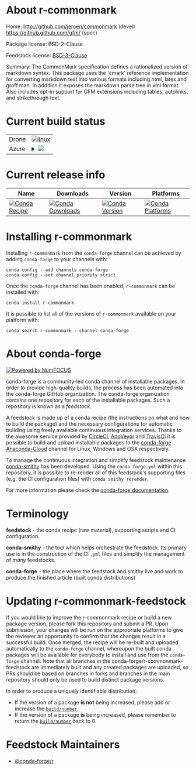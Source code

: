 About r-commonmark
==================

Home: http://github.com/jeroen/commonmark (devel) https://github.github.com/gfm/ (spec)

Package license: BSD-2-Clause

Feedstock license: [BSD-3-Clause](https://github.com/conda-forge/r-commonmark-feedstock/blob/master/LICENSE.txt)

Summary: The CommonMark specification defines a rationalized version of markdown syntax. This package uses the 'cmark' reference implementation for converting markdown text into various formats including html, latex and groff man. In addition it exposes the markdown parse tree in xml format. Also includes opt-in support for GFM extensions including tables, autolinks, and strikethrough text.

Current build status
====================


<table><tr>
    <td>Drone</td>
    <td>
      <a href="https://cloud.drone.io/conda-forge/r-commonmark-feedstock">
        <img alt="linux" src="https://img.shields.io/drone/build/conda-forge/r-commonmark-feedstock/master.svg?label=Linux">
      </a>
    </td>
  </tr>
    
  <tr>
    <td>Azure</td>
    <td>
      <details>
        <summary>
          <a href="https://dev.azure.com/conda-forge/feedstock-builds/_build/latest?definitionId=1047&branchName=master">
            <img src="https://dev.azure.com/conda-forge/feedstock-builds/_apis/build/status/r-commonmark-feedstock?branchName=master">
          </a>
        </summary>
        <table>
          <thead><tr><th>Variant</th><th>Status</th></tr></thead>
          <tbody><tr>
              <td>linux_64_r_base3.6</td>
              <td>
                <a href="https://dev.azure.com/conda-forge/feedstock-builds/_build/latest?definitionId=1047&branchName=master">
                  <img src="https://dev.azure.com/conda-forge/feedstock-builds/_apis/build/status/r-commonmark-feedstock?branchName=master&jobName=linux&configuration=linux_64_r_base3.6" alt="variant">
                </a>
              </td>
            </tr><tr>
              <td>linux_64_r_base4.0</td>
              <td>
                <a href="https://dev.azure.com/conda-forge/feedstock-builds/_build/latest?definitionId=1047&branchName=master">
                  <img src="https://dev.azure.com/conda-forge/feedstock-builds/_apis/build/status/r-commonmark-feedstock?branchName=master&jobName=linux&configuration=linux_64_r_base4.0" alt="variant">
                </a>
              </td>
            </tr><tr>
              <td>linux_aarch64_r_base3.6</td>
              <td>
                <a href="https://dev.azure.com/conda-forge/feedstock-builds/_build/latest?definitionId=1047&branchName=master">
                  <img src="https://dev.azure.com/conda-forge/feedstock-builds/_apis/build/status/r-commonmark-feedstock?branchName=master&jobName=linux&configuration=linux_aarch64_r_base3.6" alt="variant">
                </a>
              </td>
            </tr><tr>
              <td>linux_aarch64_r_base4.0</td>
              <td>
                <a href="https://dev.azure.com/conda-forge/feedstock-builds/_build/latest?definitionId=1047&branchName=master">
                  <img src="https://dev.azure.com/conda-forge/feedstock-builds/_apis/build/status/r-commonmark-feedstock?branchName=master&jobName=linux&configuration=linux_aarch64_r_base4.0" alt="variant">
                </a>
              </td>
            </tr><tr>
              <td>linux_ppc64le_r_base3.6</td>
              <td>
                <a href="https://dev.azure.com/conda-forge/feedstock-builds/_build/latest?definitionId=1047&branchName=master">
                  <img src="https://dev.azure.com/conda-forge/feedstock-builds/_apis/build/status/r-commonmark-feedstock?branchName=master&jobName=linux&configuration=linux_ppc64le_r_base3.6" alt="variant">
                </a>
              </td>
            </tr><tr>
              <td>linux_ppc64le_r_base4.0</td>
              <td>
                <a href="https://dev.azure.com/conda-forge/feedstock-builds/_build/latest?definitionId=1047&branchName=master">
                  <img src="https://dev.azure.com/conda-forge/feedstock-builds/_apis/build/status/r-commonmark-feedstock?branchName=master&jobName=linux&configuration=linux_ppc64le_r_base4.0" alt="variant">
                </a>
              </td>
            </tr><tr>
              <td>osx_64_r_base3.6</td>
              <td>
                <a href="https://dev.azure.com/conda-forge/feedstock-builds/_build/latest?definitionId=1047&branchName=master">
                  <img src="https://dev.azure.com/conda-forge/feedstock-builds/_apis/build/status/r-commonmark-feedstock?branchName=master&jobName=osx&configuration=osx_64_r_base3.6" alt="variant">
                </a>
              </td>
            </tr><tr>
              <td>osx_64_r_base4.0</td>
              <td>
                <a href="https://dev.azure.com/conda-forge/feedstock-builds/_build/latest?definitionId=1047&branchName=master">
                  <img src="https://dev.azure.com/conda-forge/feedstock-builds/_apis/build/status/r-commonmark-feedstock?branchName=master&jobName=osx&configuration=osx_64_r_base4.0" alt="variant">
                </a>
              </td>
            </tr><tr>
              <td>osx_arm64</td>
              <td>
                <a href="https://dev.azure.com/conda-forge/feedstock-builds/_build/latest?definitionId=1047&branchName=master">
                  <img src="https://dev.azure.com/conda-forge/feedstock-builds/_apis/build/status/r-commonmark-feedstock?branchName=master&jobName=osx&configuration=osx_arm64_" alt="variant">
                </a>
              </td>
            </tr><tr>
              <td>win_64_r_base3.6</td>
              <td>
                <a href="https://dev.azure.com/conda-forge/feedstock-builds/_build/latest?definitionId=1047&branchName=master">
                  <img src="https://dev.azure.com/conda-forge/feedstock-builds/_apis/build/status/r-commonmark-feedstock?branchName=master&jobName=win&configuration=win_64_r_base3.6" alt="variant">
                </a>
              </td>
            </tr><tr>
              <td>win_64_r_base4.0</td>
              <td>
                <a href="https://dev.azure.com/conda-forge/feedstock-builds/_build/latest?definitionId=1047&branchName=master">
                  <img src="https://dev.azure.com/conda-forge/feedstock-builds/_apis/build/status/r-commonmark-feedstock?branchName=master&jobName=win&configuration=win_64_r_base4.0" alt="variant">
                </a>
              </td>
            </tr>
          </tbody>
        </table>
      </details>
    </td>
  </tr>
</table>

Current release info
====================

| Name | Downloads | Version | Platforms |
| --- | --- | --- | --- |
| [![Conda Recipe](https://img.shields.io/badge/recipe-r--commonmark-green.svg)](https://anaconda.org/conda-forge/r-commonmark) | [![Conda Downloads](https://img.shields.io/conda/dn/conda-forge/r-commonmark.svg)](https://anaconda.org/conda-forge/r-commonmark) | [![Conda Version](https://img.shields.io/conda/vn/conda-forge/r-commonmark.svg)](https://anaconda.org/conda-forge/r-commonmark) | [![Conda Platforms](https://img.shields.io/conda/pn/conda-forge/r-commonmark.svg)](https://anaconda.org/conda-forge/r-commonmark) |

Installing r-commonmark
=======================

Installing `r-commonmark` from the `conda-forge` channel can be achieved by adding `conda-forge` to your channels with:

```
conda config --add channels conda-forge
conda config --set channel_priority strict
```

Once the `conda-forge` channel has been enabled, `r-commonmark` can be installed with:

```
conda install r-commonmark
```

It is possible to list all of the versions of `r-commonmark` available on your platform with:

```
conda search r-commonmark --channel conda-forge
```


About conda-forge
=================

[![Powered by NumFOCUS](https://img.shields.io/badge/powered%20by-NumFOCUS-orange.svg?style=flat&colorA=E1523D&colorB=007D8A)](http://numfocus.org)

conda-forge is a community-led conda channel of installable packages.
In order to provide high-quality builds, the process has been automated into the
conda-forge GitHub organization. The conda-forge organization contains one repository
for each of the installable packages. Such a repository is known as a *feedstock*.

A feedstock is made up of a conda recipe (the instructions on what and how to build
the package) and the necessary configurations for automatic building using freely
available continuous integration services. Thanks to the awesome service provided by
[CircleCI](https://circleci.com/), [AppVeyor](https://www.appveyor.com/)
and [TravisCI](https://travis-ci.com/) it is possible to build and upload installable
packages to the [conda-forge](https://anaconda.org/conda-forge)
[Anaconda-Cloud](https://anaconda.org/) channel for Linux, Windows and OSX respectively.

To manage the continuous integration and simplify feedstock maintenance
[conda-smithy](https://github.com/conda-forge/conda-smithy) has been developed.
Using the ``conda-forge.yml`` within this repository, it is possible to re-render all of
this feedstock's supporting files (e.g. the CI configuration files) with ``conda smithy rerender``.

For more information please check the [conda-forge documentation](https://conda-forge.org/docs/).

Terminology
===========

**feedstock** - the conda recipe (raw material), supporting scripts and CI configuration.

**conda-smithy** - the tool which helps orchestrate the feedstock.
                   Its primary use is in the construction of the CI ``.yml`` files
                   and simplify the management of *many* feedstocks.

**conda-forge** - the place where the feedstock and smithy live and work to
                  produce the finished article (built conda distributions)


Updating r-commonmark-feedstock
===============================

If you would like to improve the r-commonmark recipe or build a new
package version, please fork this repository and submit a PR. Upon submission,
your changes will be run on the appropriate platforms to give the reviewer an
opportunity to confirm that the changes result in a successful build. Once
merged, the recipe will be re-built and uploaded automatically to the
`conda-forge` channel, whereupon the built conda packages will be available for
everybody to install and use from the `conda-forge` channel.
Note that all branches in the conda-forge/r-commonmark-feedstock are
immediately built and any created packages are uploaded, so PRs should be based
on branches in forks and branches in the main repository should only be used to
build distinct package versions.

In order to produce a uniquely identifiable distribution:
 * If the version of a package **is not** being increased, please add or increase
   the [``build/number``](https://docs.conda.io/projects/conda-build/en/latest/resources/define-metadata.html#build-number-and-string).
 * If the version of a package **is** being increased, please remember to return
   the [``build/number``](https://docs.conda.io/projects/conda-build/en/latest/resources/define-metadata.html#build-number-and-string)
   back to 0.

Feedstock Maintainers
=====================

* [@conda-forge/r](https://github.com/conda-forge/r/)

